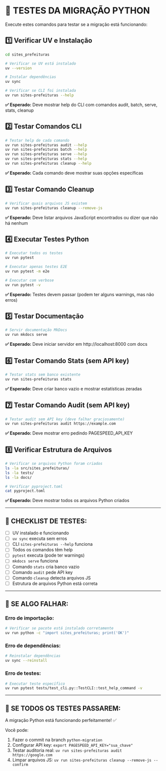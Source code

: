 # 🧪 TESTES DA MIGRAÇÃO PYTHON

Execute estes comandos para testar se a migração está funcionando:

## 1️⃣ **Verificar UV e Instalação**

```bash
cd sites_prefeituras

# Verificar se UV está instalado
uv --version

# Instalar dependências
uv sync

# Verificar se CLI foi instalada
uv run sites-prefeituras --help
```

**✅ Esperado:** Deve mostrar help do CLI com comandos audit, batch, serve, stats, cleanup

## 2️⃣ **Testar Comandos CLI**

```bash
# Testar help de cada comando
uv run sites-prefeituras audit --help
uv run sites-prefeituras batch --help
uv run sites-prefeituras serve --help
uv run sites-prefeituras stats --help
uv run sites-prefeituras cleanup --help
```

**✅ Esperado:** Cada comando deve mostrar suas opções específicas

## 3️⃣ **Testar Comando Cleanup**

```bash
# Verificar quais arquivos JS existem
uv run sites-prefeituras cleanup --remove-js
```

**✅ Esperado:** Deve listar arquivos JavaScript encontrados ou dizer que não há nenhum

## 4️⃣ **Executar Testes Python**

```bash
# Executar todos os testes
uv run pytest

# Executar apenas testes E2E
uv run pytest -m e2e

# Executar com verbose
uv run pytest -v
```

**✅ Esperado:** Testes devem passar (podem ter alguns warnings, mas não erros)

## 5️⃣ **Testar Documentação**

```bash
# Servir documentação MkDocs
uv run mkdocs serve
```

**✅ Esperado:** Deve iniciar servidor em http://localhost:8000 com docs

## 6️⃣ **Testar Comando Stats (sem API key)**

```bash
# Testar stats sem banco existente
uv run sites-prefeituras stats
```

**✅ Esperado:** Deve criar banco vazio e mostrar estatísticas zeradas

## 7️⃣ **Testar Comando Audit (sem API key)**

```bash
# Testar audit sem API key (deve falhar graciosamente)
uv run sites-prefeituras audit https://example.com
```

**✅ Esperado:** Deve mostrar erro pedindo PAGESPEED_API_KEY

## 8️⃣ **Verificar Estrutura de Arquivos**

```bash
# Verificar se arquivos Python foram criados
ls -la src/sites_prefeituras/
ls -la tests/
ls -la docs/

# Verificar pyproject.toml
cat pyproject.toml
```

**✅ Esperado:** Deve mostrar todos os arquivos Python criados

---

## 🎯 **CHECKLIST DE TESTES:**

- [ ] UV instalado e funcionando
- [ ] `uv sync` executa sem erros
- [ ] CLI `sites-prefeituras --help` funciona
- [ ] Todos os comandos têm help
- [ ] `pytest` executa (pode ter warnings)
- [ ] `mkdocs serve` funciona
- [ ] Comando `stats` cria banco vazio
- [ ] Comando `audit` pede API key
- [ ] Comando `cleanup` detecta arquivos JS
- [ ] Estrutura de arquivos Python está correta

---

## 🚨 **SE ALGO FALHAR:**

### Erro de importação:
```bash
# Verificar se pacote está instalado corretamente
uv run python -c "import sites_prefeituras; print('OK')"
```

### Erro de dependências:
```bash
# Reinstalar dependências
uv sync --reinstall
```

### Erro de testes:
```bash
# Executar teste específico
uv run pytest tests/test_cli.py::TestCLI::test_help_command -v
```

---

## 🎉 **SE TODOS OS TESTES PASSAREM:**

A migração Python está funcionando perfeitamente! ✅

Você pode:
1. Fazer o commit na branch `python-migration`
2. Configurar API key: `export PAGESPEED_API_KEY="sua_chave"`
3. Testar auditoria real: `uv run sites-prefeituras audit https://google.com`
4. Limpar arquivos JS: `uv run sites-prefeituras cleanup --remove-js --confirm`